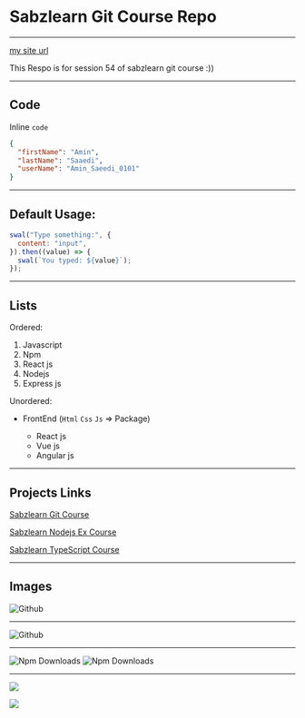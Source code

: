 # Sabzlearn Git Course Repo

___
[my site url](https://elhambarzegar1403-h.github.io/testgit2)

<p>This Respo is for session 54 of sabzlearn git course :))</p>

---

## Code

Inline `code`

```json
{
  "firstName": "Amin",
  "lastName": "Saaedi",
  "userName": "Amin_Saeedi_0101"
}
```

---

## Default Usage:

```javascript
swal("Type something:", {
  content: "input",
}).then((value) => {
  swal(`You typed: ${value}`);
});
```

---

## Lists

Ordered:

1. Javascript
2. Npm
3. React js
4. Nodejs
5. Express js

Unordered:

- FrontEnd (`Html` `Css` `Js` => Package)

    - React js
    - Vue js
    - Angular js

---

## Projects Links

[Sabzlearn Git Course](http://sabzlearn.ir/product/git-github/)

[Sabzlearn Nodejs Ex Course](https://sabzlearn.ir/product/node-ex/)

[Sabzlearn TypeScript Course](https://sabzlearn.ir/product/typescript/)

---

## Images

![Github](https://octodex.github.com/images/minion.png)

---

![Github](https://octodex.github.com/images/dojocat.jpg)

___

![Npm Downloads](https://img.shields.io/npm/dw/express)
![Npm Downloads](https://img.shields.io/npm/dw/cors)

---

![](https://img.shields.io/badge/CSS3-1572B6?style=for-the-badge&logo=css3&logoColor=white)

![](https://img.shields.io/badge/JavaScript-323330?style=for-the-badge&logo=javascript&logoColor=F7DF1E)

<!-- ## Sabzlearn Git Course Repo

### Sabzlearn Git Course Repo

#### Sabzlearn Git Course Repo

##### Sabzlearn Git Course Repo

###### Sabzlearn Git Course Repo -->
